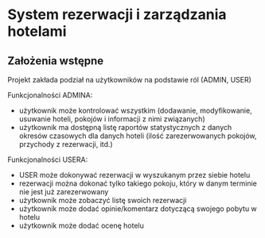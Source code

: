 # System rezerwacji i zarządzania hotelami


## Założenia wstępne

Projekt zakłada podział na użytkowników na podstawie ról (ADMIN, USER)

Funkcjonalności ADMINA:
- użytkownik może kontrolować wszystkim (dodawanie, modyfikowanie, usuwanie hoteli, pokojów i informacji z nimi związanych)
- użytkownik ma dostępną listę raportów statystycznych z danych okresów czasowych dla danych hoteli (ilość zarezerwowanych pokojów, przychody z rezerwacji, itd.)


Funkcjonalności USERA:
- USER może dokonywać rezerwacji w wyszukanym przez siebie hotelu
- rezerwacji można dokonać tylko takiego pokoju, który w danym terminie nie jest już zarezerwowany
- użytkownik może zobaczyć listę swoich rezerwacji
- użytkownik może dodać opinie/komentarz dotyczącą swojego pobytu w hotelu
- użytkownik może dodać ocenę hotelu